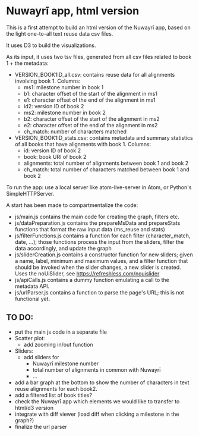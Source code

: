 # Nuwayrī app, html version

This is a first attempt to build an html version of the Nuwayrī app, based
on the light one-to-all text reuse data csv files.

It uses D3 to build the visualizations.

As its input, it uses two tsv files, generated from all csv files related to book 1 + the metadata:
* VERSION_BOOK1ID_all.csv: contains reuse data for all alignments involving book 1. Columns: 
   - ms1: milestone number in book 1
   - b1: character offset of the start of the alignment in ms1
   - e1: character offset of the end of the alignment in ms1
   - id2: version ID of book 2
   - ms2: milestone number in book 2
   - b2: character offset of the start of the alignment in ms2
   - e2: character offset of the end of the alignment in ms2
   - ch_match: number of characters matched
* VERSION_BOOK1ID_stats.csv: contains metadata and summary statistics of all books that have alignments with book 1. Columns: 
  - id: version ID of book 2
  - book: book URI of book 2
  - alignments: total number of alignments between book 1 and book 2
  - ch_match: total number of characters matched between book 1 and book 2



To run the app: use a local server like atom-live-server in Atom, or Python's SimpleHTTPServer.

A start has been made to compartmentalize the code:

* js/main.js contains the main code for creating the graph, filters etc. 
* js/dataPreparation.js contains the prepareMsData and prepareStats functions that format the
  raw input data (ms_reuse and stats)
* js/filterFunctions.js contains a function for each filter (character_match, date, ...);
  those functions process the input from the sliders, filter the data accordingly,
  and update the graph
* js/sliderCreation.js contains a constructor function for new sliders; given a name,
  label, minimum and maximum values, and a filter function that should be
  invoked when the slider changes, a new slider is created. Uses the
  noUiSlider, see  https://refreshless.com/nouislider
* js/apiCalls.js contains a dummy function emulating a call to the metadata API.
* js/urlParser.js contains a function to parse the page's URL; this is not functional yet.

## TO DO:

* put the main js code in a separate file
* Scatter plot:
  - add zooming in/out function
* Sliders:
  - add sliders for
    * Nuwayrī milestone number
    * total number of alignments in common with Nuwayrī
    * ...
* add a bar graph at the bottom to show the number of characters
  in text reuse alignments for each book2.
* add a filtered list of book titles?
* check the Nuwayrī app which elements we would like to transfer to html/d3 version
* integrate with diff viewer (load diff when clicking a milestone in the graph?)
* finalize the url parser
